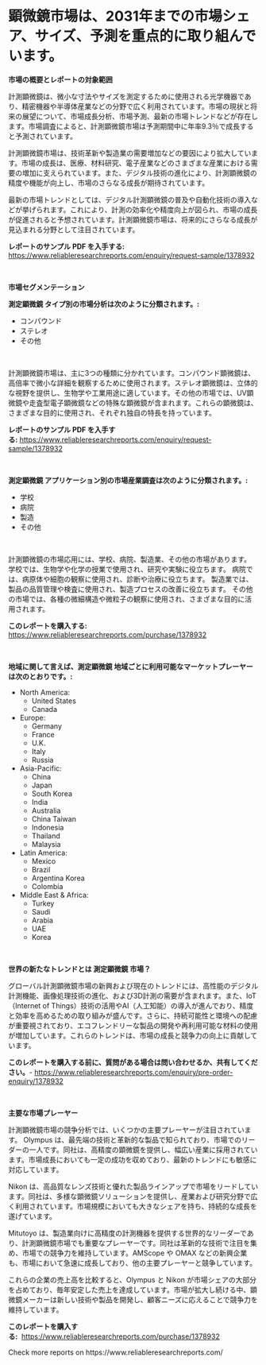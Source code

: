 <p><h1>顕微鏡市場は、2031年までの市場シェア、サイズ、予測を重点的に取り組んでいます。</h1></p><p><strong>市場の概要とレポートの対象範囲</strong></p>
<p><p>計測顕微鏡は、微小な寸法やサイズを測定するために使用される光学機器であり、精密機器や半導体産業などの分野で広く利用されています。市場の現状と将来の展望について、市場成長分析、市場予測、最新の市場トレンドなどが存在します。市場調査によると、計測顕微鏡市場は予測期間中に年率9.3％で成長すると予測されています。</p><p>計測顕微鏡市場は、技術革新や製造業の需要増加などの要因により拡大しています。市場の成長は、医療、材料研究、電子産業などのさまざまな産業における需要の増加に支えられています。また、デジタル技術の進化により、計測顕微鏡の精度や機能が向上し、市場のさらなる成長が期待されています。</p><p>最新の市場トレンドとしては、デジタル計測顕微鏡の普及や自動化技術の導入などが挙げられます。これにより、計測の効率化や精度向上が図られ、市場の成長が促進されると予想されています。計測顕微鏡市場は、将来的にさらなる成長が見込まれる分野として注目されています。</p></p>
<p><strong>レポートのサンプル PDF を入手する:</strong> <a href="https://www.reliableresearchreports.com/enquiry/request-sample/1378932">https://www.reliableresearchreports.com/enquiry/request-sample/1378932</a></p>
<p>&nbsp;</p>
<p><strong>市場セグメンテーション</strong></p>
<p><strong>測定顕微鏡 タイプ別の市場分析は次のように分類されます。:</strong></p>
<p><ul><li>コンパウンド</li><li>ステレオ</li><li>その他</li></ul></p>
<p>&nbsp;</p>
<p><p>計測顕微鏡市場は、主に3つの種類に分かれています。コンパウンド顕微鏡は、高倍率で微小な詳細を観察するために使用されます。ステレオ顕微鏡は、立体的な視野を提供し、生物学や工業用途に適しています。その他の市場では、UV顕微鏡や走査型電子顕微鏡などの特殊な顕微鏡が含まれます。これらの顕微鏡は、さまざまな目的に使用され、それぞれ独自の特長を持っています。</p></p>
<p><strong>レポートのサンプル PDF を入手する:</strong>&nbsp;<a href="https://www.reliableresearchreports.com/enquiry/request-sample/1378932">https://www.reliableresearchreports.com/enquiry/request-sample/1378932</a></p>
<p>&nbsp;</p>
<p><strong> 測定顕微鏡 アプリケーション別の市場産業調査は次のように分類されます。:</strong></p>
<p><ul><li>学校</li><li>病院</li><li>製造</li><li>その他</li></ul></p>
<p>&nbsp;</p>
<p><p>計測顕微鏡の市場応用には、学校、病院、製造業、その他の市場があります。 学校では、生物学や化学の授業で使用され、研究や実験に役立ちます。 病院では、病原体や細胞の観察に使用され、診断や治療に役立ちます。 製造業では、製品の品質管理や検査に使用され、製造プロセスの改善に役立ちます。 その他の市場では、各種の微細構造や微粒子の観察に使用され、さまざまな目的に活用されます。</p></p>
<p><strong>このレポートを購入する:</strong>&nbsp; <a href="https://www.reliableresearchreports.com/purchase/1378932">https://www.reliableresearchreports.com/purchase/1378932</a></p>
<p>&nbsp;</p>
<p><strong>地域に関して言えば、測定顕微鏡 地域ごとに利用可能なマーケットプレーヤーは次のとおりです。:</strong></p>
<p><ul>
    <li>
        North America:
        <ul>
            <li>United States</li>
            <li>Canada</li>
        </ul>
    </li>
    <li>
        Europe:
        <ul>
            <li>Germany</li>
            <li>France</li>
            <li>U.K.</li>
            <li>Italy</li>
            <li>Russia</li>
        </ul>
    </li>
    <li>
        Asia-Pacific:
        <ul>
            <li>China</li>
            <li>Japan</li>
            <li>South Korea</li>
            <li>India</li>
            <li>Australia</li>
            <li>China Taiwan</li>
            <li>Indonesia</li>
            <li>Thailand</li>
            <li>Malaysia</li>
        </ul>
    </li>
    <li>
        Latin America:
        <ul>
            <li>Mexico</li>
            <li>Brazil</li>
            <li>Argentina Korea</li>
            <li>Colombia</li>
        </ul>
    </li>
    <li>
        Middle East & Africa:
        <ul>
            <li>Turkey</li>
            <li>Saudi</li>
            <li>Arabia</li>
            <li>UAE</li>
            <li>Korea</li>
        </ul>
    </li>
    </ul></p>
<p>&nbsp;</p>
<p><strong>世界の新たなトレンドとは 測定顕微鏡 市場？</strong></p>
<p><p>グローバル計測顕微鏡市場の新興および現在のトレンドには、高性能のデジタル計測機能、画像処理技術の進化、および3D計測の需要が含まれます。また、IoT（Internet of Things）技術の活用やAI（人工知能）の導入が進んでおり、精度と効率を高めるための取り組みが盛んです。さらに、持続可能性と環境への配慮が重要視されており、エコフレンドリーな製品の開発や再利用可能な材料の使用が増加しています。これらのトレンドは、市場の成長と競争力の向上に貢献しています。</p></p>
<p><strong>このレポートを購入する前に、質問がある場合は問い合わせるか、共有してください。</strong>- <a href="https://www.reliableresearchreports.com/enquiry/pre-order-enquiry/1378932">https://www.reliableresearchreports.com/enquiry/pre-order-enquiry/1378932</a></p>
<p>&nbsp;</p>
<p><strong>主要な市場プレーヤー</strong></p>
<p><p>計測顕微鏡市場の競争分析では、いくつかの主要プレーヤーが注目されています。 Olympus は、最先端の技術と革新的な製品で知られており、市場でのリーダーの一人です。同社は、高精度の顕微鏡を提供し、幅広い産業に採用されています。市場成長においても一定の成功を収めており、最新のトレンドにも敏感に対応しています。</p><p>Nikon は、高品質なレンズ技術と優れた製品ラインアップで市場をリードしています。同社は、多様な顕微鏡ソリューションを提供し、産業および研究分野で広く利用されています。市場規模においても大きなシェアを持ち、持続的な成長を遂げています。</p><p>Mitutoyo は、製造業向けに高精度の計測機器を提供する世界的なリーダーであり、計測顕微鏡市場でも重要なプレーヤーです。同社は革新的な技術で注目を集め、市場での競争力を維持しています。AMScope や OMAX などの新興企業も、市場において急速に成長しており、他の主要プレーヤーと競争しています。</p><p>これらの企業の売上高を比較すると、Olympus と Nikon が市場シェアの大部分を占めており、毎年安定した売上を達成しています。市場が拡大し続ける中、顕微鏡メーカーは新しい技術や製品を開発し、顧客ニーズに応えることで競争力を維持しています。</p></p>
<p><strong>このレポートを購入する:</strong>&nbsp;&nbsp;<a href="https://www.reliableresearchreports.com/purchase/1378932">https://www.reliableresearchreports.com/purchase/1378932</a></p>
<p>Check more reports on https://www.reliableresearchreports.com/</p>